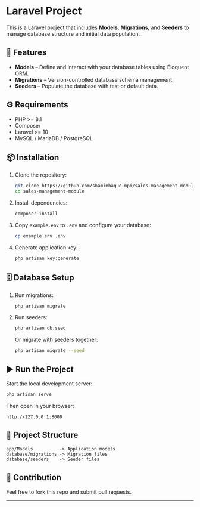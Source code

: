 # Laravel Project

This is a Laravel project that includes **Models**, **Migrations**, and **Seeders** to manage database structure and initial data population.

## 🚀 Features
- **Models** – Define and interact with your database tables using Eloquent ORM.  
- **Migrations** – Version-controlled database schema management.  
- **Seeders** – Populate the database with test or default data.  

## ⚙️ Requirements
- PHP >= 8.1  
- Composer  
- Laravel >= 10  
- MySQL / MariaDB / PostgreSQL  

## 📦 Installation

1. Clone the repository:
   ```bash
   git clone https://github.com/shamimhaque-mpi/sales-management-module
   cd sales-management-module
   ```

2. Install dependencies:
   ```bash
   composer install
   ```

3. Copy `example.env` to `.env` and configure your database:
   ```bash
   cp example.env .env
   ```

4. Generate application key:
   ```bash
   php artisan key:generate
   ```

## 🗄️ Database Setup

1. Run migrations:
   ```bash
   php artisan migrate
   ```

2. Run seeders:
   ```bash
   php artisan db:seed
   ```

   Or migrate with seeders together:
   ```bash
   php artisan migrate --seed
   ```

## ▶️ Run the Project

Start the local development server:
```bash
php artisan serve
```

Then open in your browser:
```
http://127.0.0.1:8000
```

## 📂 Project Structure
```
app/Models          -> Application models
database/migrations -> Migration files
database/seeders    -> Seeder files
```

## 🤝 Contribution
Feel free to fork this repo and submit pull requests.  

---

